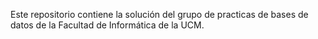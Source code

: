 Este repositorio contiene la solución del grupo 
de practicas de bases de datos de la Facultad de
Informática de la UCM.